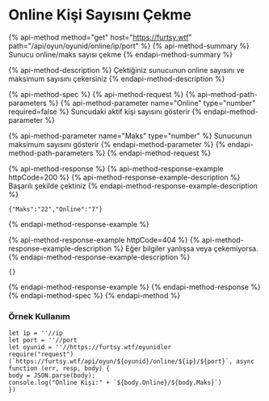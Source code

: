 # Online Kişi Sayısını Çekme

{% api-method method="get" host="https://furtsy.wtf" path="/api/oyun/oyunid/online/ip/port" %}
{% api-method-summary %}
Sunucu online/maks sayısı çekme
{% endapi-method-summary %}

{% api-method-description %}
Çektiğiniz sunucunun online sayısını ve maksimum sayısını çekersiniz
{% endapi-method-description %}

{% api-method-spec %}
{% api-method-request %}
{% api-method-path-parameters %}
{% api-method-parameter name="Online" type="number" required=false %}
Suncudaki aktif kişi sayısını gösterir
{% endapi-method-parameter %}

{% api-method-parameter name="Maks" type="number" %}
Sunucunun maksimum sayısını gösterir
{% endapi-method-parameter %}
{% endapi-method-path-parameters %}
{% endapi-method-request %}

{% api-method-response %}
{% api-method-response-example httpCode=200 %}
{% api-method-response-example-description %}
Başarılı şekilde çektiniz
{% endapi-method-response-example-description %}

```
{"Maks":"22","Online":"7"}
```
{% endapi-method-response-example %}

{% api-method-response-example httpCode=404 %}
{% api-method-response-example-description %}
Eğer bilgiler yanlışsa veya çekemiyorsa.
{% endapi-method-response-example-description %}

```
{}
```
{% endapi-method-response-example %}
{% endapi-method-response %}
{% endapi-method-spec %}
{% endapi-method %}

### Örnek Kullanım

```text
let ip = ''//ip 
let port = ''//port 
let oyunid = ''//https://furtsy.wtf/oyunidler
require("request")(`https://furtsy.wtf/api/oyun/${oyunid}/online/${ip}/${port}`, async function (err, resp, body) { 
body = JSON.parse(body); 
console.log("Online Kişi:" + `${body.Online}/${body.Maks}`)
})
```




